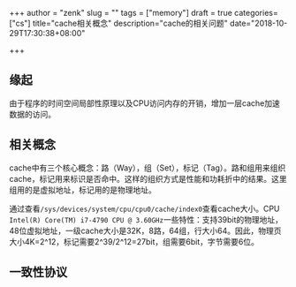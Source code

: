 +++
author = "zenk"
slug = ""
tags = ["memory"]
draft = true
categories=["cs"]
title="cache相关概念"
description="cache的相关问题"
date="2018-10-29T17:30:38+08:00"

+++

## 缘起

由于程序的时间空间局部性原理以及CPU访问内存的开销，增加一层cache加速数据的访问。

## 相关概念

cache中有三个核心概念：路（Way），组（Set），标记（Tag）。路和组用来组织cache，标记用来标识是否命中。这样的组织方式是性能和功耗折中的结果。这里组用的是虚拟地址，标记用的是物理地址。

通过查看`/sys/devices/system/cpu/cpu0/cache/index0`查看cache大小。CPU `Intel(R) Core(TM) i7-4790 CPU @ 3.60GHz`一些特性：支持39bit的物理地址，48位虚拟地址，一级cache大小是32K，8路，64组，行大小64。因此，物理页大小4K=2^12，标记需要2^39/2^12=27bit，组需要6bit，字节需要6位。



## 一致性协议